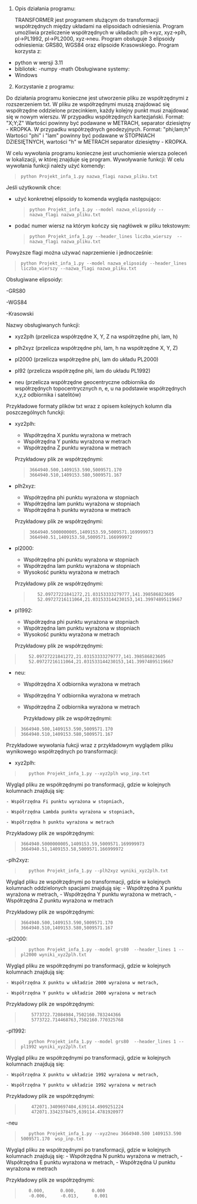 1. Opis działania programu:
 
    TRANSFORMER jest programem służącym do transformacji współrzędnych między układami na elipsoidach odniesienia. Program umożliwia przeliczenie współrzędnych w układach: plh->xyz, xyz->plh, pl->PL1992, pl->PL2000, xyz->neu. Program obsługuje 3 elipsoidy odniesienia: GRS80, WGS84 oraz elipsoide Krasowskiego.
Program korzysta z:
- python w wersji 3.11
- bibliotek:
   -numpy
   -math
Obsługiwane systemy:
- Windows
2. Korzystanie z programu:
  
  Do działania programu konieczne jest utworzenie pliku ze współrzędnymi z rozszerzeniem txt. W      pliku ze współrzędnymi muszą znajdować się współrzędne oddzielone przecinkiem, każdy kolejny       punkt musi znajdować się w nowym wierszu. W przypadku współrzędnych kartezjański. Format:          "X;Y;Z" Wartości powinny być podawane w METRACH, separator dziesiętny - KROPKA. W przypadku        współrzędnych geodezyjnych. Format: "phi;lam;h" Wartości "phi" i "lam" powinny być podawane w      STOPNIACH DZIESIĘTNYCH, wartości "h" w METRACH separator dziesiętny - KROPKA.

  W celu wywołania programu konieczne jest uruchomienie wiersza poleceń w lokalizacji, w której      znajduje się program.
  Wywoływanie funkcji:
  W celu wywołania funkcji należy użyć komendy:
  >     python Projekt_infa_1.py nazwa_flagi nazwa_pliku.txt
  
Jeśli użytkownik chce:
- użyć konkretnej elipsoidy to komenda wygląda następująco:
  
  >     python Projekt_infa_1.py --model nazwa_elipsoidy --nazwa_flagi nazwa_pliku.txt
  
- podać numer wiersz na którym kończy się nagłówek w pliku tekstowym:
  
  >     python Projekt_infa_1.py --header_lines liczba_wierszy  --nazwa_flagi nazwa_pliku.txt

   
Powyższe flagi można używać naprzemienie i jednocześnie:
 >     python Projekt_infa_1.py --model nazwa_elipsoidy --header_lines liczba_wierszy --nazwa_flagi nazwa_pliku.txt
  
 Obsługiwane elipsoidy:
 
 -GRS80
 
 -WGS84
 
 -Krasowski
 

 Nazwy obsługiwanych funkcji:

- xyz2plh (przelicza współrzędne X, Y, Z na współrzędne phi, lam, h)

- plh2xyz (przelicza współrzędne phi, lam, h na współrzędne X, Y, Z)

- pl2000 (przelicza współrzędne phi, lam do układu PL2000)

- pl92 (przelicza współrzędne phi, lam do układu PL1992)

- neu (przelicza współrzędne geocentryczne odbiornika do współrzędnych topocentrycznych n, e, u na podstawie współrzędnych x,y,z odbiornika i satelitów)

Przykładowe formaty plików txt wraz z opisem kolejnych kolumn dla poszczególnych funckji:

- xyz2plh:
	- Współrzędna X punktu wyrażona w metrach
	- Współrzędna Y punktu wyrażona w metrach
	- Współrzędna Z punktu wyrażona w metrach		

	Przykładowy plik ze współrzędnymi:

   >	 3664940.500,1409153.590,5009571.170    
   >	 3664940.510,1409153.580,5009571.167

- plh2xyz:
	- Współrzędna phi punktu wyrażona w stopniach
	- Współrzędna lam punktu wyrażona w stopniach
	- Współrzędna h punktu wyrażona w metrach		

	Przykładowy plik ze współrzędnymi:

  >     3664940.5000000005,1409153.59,5009571.169999973
  >     3664940.51,1409153.58,5009571.166999972
   
 - pl2000:
	- Współrzędna phi punktu wyrażona w stopniach
	- Współrzędna lam punktu wyrażona w stopniach
   	- Wysokość punktu wyrażona w metrach
			

	Przykładowy plik ze współrzędnymi:
   >		52.09727221841272,21.03153333279777,141.398586823605     
   >		52.09727216111064,21.031533144230153,141.39974895119667
   
  - pl1992:
	- Współrzędna phi punktu wyrażona w stopniach
	- Współrzędna lam punktu wyrażona w stopniach
   	- Wysokość punktu wyrażona w metrach
			

	Przykładowy plik ze współrzędnymi:   
   >		52.09727221841272,21.03153333279777,141.398586823605     
   >		52.09727216111064,21.031533144230153,141.39974895119667      
   
  - neu: 
	- Współrzędna X odbiornika wyrażona w metrach
	- Współrzędna Y odbiornika wyrażona w metrach
	- Współrzędna Z odbiornika wyrażona w metrach
   
         Przykładowy plik ze współrzędnymi:

   >	 3664940.500,1409153.590,5009571.170    
   >	 3664940.510,1409153.580,5009571.167

  Przykładowe wywołania fukcji wraz z przykładowym wyglądem pliku wynikowego współrzędnych po transformacji:

  - xyz2plh:

   >		python Projekt_infa_1.py --xyz2plh wsp_inp.txt
				
   Wygląd pliku ze współrzędnymi po transformacji, gdzie w kolejnych kolumnach znajdują się:
   
	- Współrzędna Fi punktu wyrażona w stopniach,
   
	- Współrzędna Lambda punktu wyrażona w stopniach,
   
	- Współrzędna h punktu wyrażona w metrach
 
   Przykładowy plik ze współrzędnymi:

   >     3664940.5000000005,1409153.59,5009571.169999973
   >     3664940.51,1409153.58,5009571.166999972


-plh2xyz:

   >		python Projekt_infa_1.py --plh2xyz wyniki_xyz2plh.txt 
				
Wygląd pliku ze współrzędnymi po transformacji, gdzie w kolejnych kolumnach oddzielonych spacjami znajdują się:
	- Współrzędna X punktu wyrażona w metrach,
	- Współrzędna Y punktu wyrażona w metrach,
	- Współrzędna Z punktu wyrażona w metrach
 
Przykładowy plik ze współrzędnymi:
	

   >	 3664940.500,1409153.590,5009571.170    
   >	 3664940.510,1409153.580,5009571.167


 -pl2000:

   >		python Projekt_infa_1.py --model grs80  --header_lines 1 --pl2000 wyniki_xyz2plh.txt
				
Wygląd pliku ze współrzędnymi po transformacji, gdzie w kolejnych kolumnach znajdują się:

	- Współrzędna X punktu w układzie 2000 wyrażona w metrach,
 
	- Współrzędna Y punktu w układzie 2000 wyrażona w metrach

 Przykładowy plik ze współrzędnymi:
 
   >		 5773722.72084984,7502160.783244366
   >		 5773722.714468763,7502160.770325768

  -pl1992:

   >		python Projekt_infa_1.py --model grs80  --header_lines 1 --pl1992 wyniki_xyz2plh.txt
				
 Wygląd pliku ze współrzędnymi po transformacji, gdzie w kolejnych kolumnach znajdują się:

	- Współrzędna X punktu w układzie 1992 wyrażona w metrach,
 
	- Współrzędna Y punktu w układzie 1992 wyrażona w metrach

 Przykładowy plik ze współrzędnymi:
 
   >		 472071.3409697404,639114.4909251224
   >		 472071.3342378475,639114.4781920977

   -neu

   >		python Projekt_infa_1.py --xyz2neu 3664940.500 1409153.590 5009571.170  wsp_inp.txt
				
 Wygląd pliku ze współrzędnymi po transformacji, gdzie w kolejnych kolumnach znajdują się:
	- Współrzędna N punktu wyrażona w metrach,
	- Współrzędna E punktu wyrażona w metrach,
	- Współrzędna U punktu wyrażona w metrach
 
 Przykładowy plik ze współrzędnymi:

   >   		0.000,      0.000,      0.000       
   > 		-0.006,     -0.013,      0.001




 	

